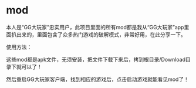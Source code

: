# mod
本人是“GG大玩家”忠实用户，此项目里面的所有mod都是我从“GG大玩家”app里面扒出来的，里面包含了众多热门游戏的破解模式，非常好用，在此分享一下。

使用方法：

这些mod都是apk文件，无须安装，把文件下载下来后，拷到根目录/Download目录下就可以了！

然后重启GG大玩家客户端，找到相应的游戏后，点击启动游戏就能看见mod了！
